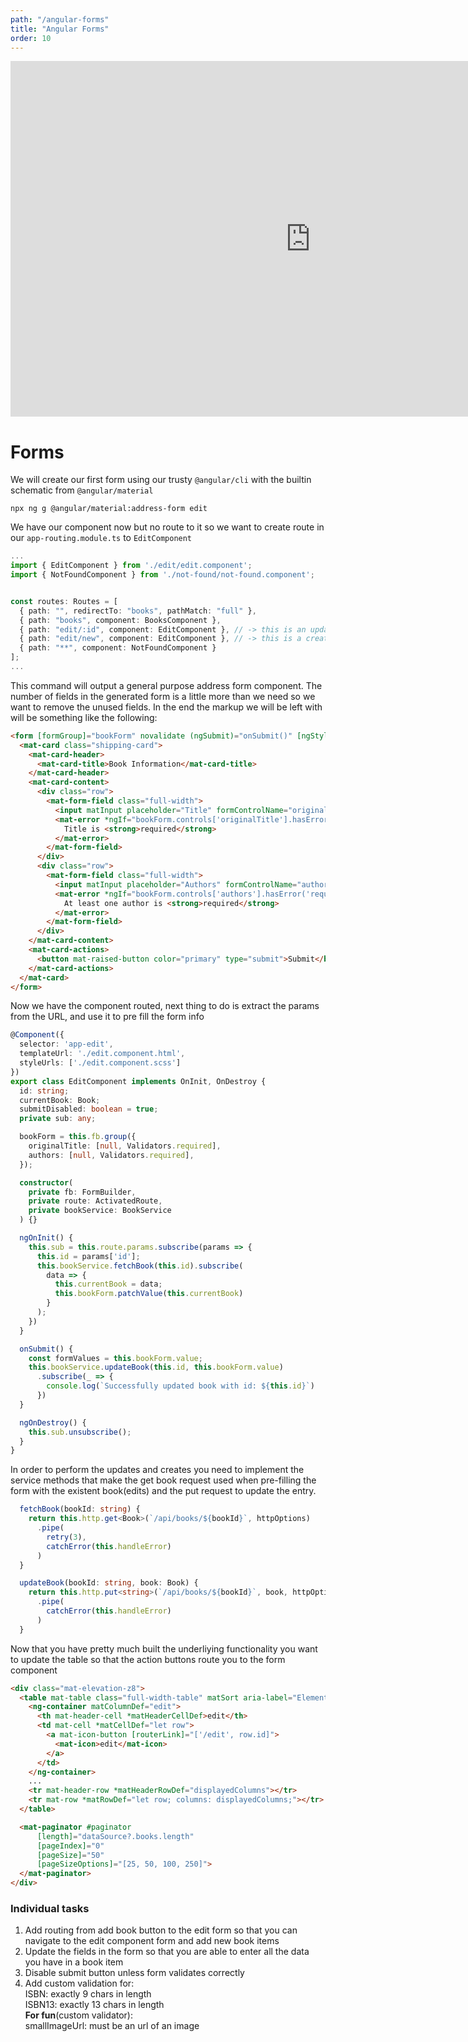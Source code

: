 ```yaml
---
path: "/angular-forms"
title: "Angular Forms"
order: 10
---
```


<iframe src="https://docs.google.com/presentation/d/16FG_sNi3Cmxi-nrJAXJm0mF6lp0uwm4ltubP47mGTyw/embed?start=false&loop=false&delayms=30000" frameborder="0" width="960" height="569" allowfullscreen="true" mozallowfullscreen="true" webkitallowfullscreen="true"></iframe>

# Forms

We will create our first form using our trusty `@angular/cli` with the builtin schematic from `@angular/material`

`npx ng g @angular/material:address-form edit`

We have our component now but no route to it so we want to create route in our `app-routing.module.ts` to `EditComponent`

```typescript
...
import { EditComponent } from './edit/edit.component';
import { NotFoundComponent } from './not-found/not-found.component';


const routes: Routes = [
  { path: "", redirectTo: "books", pathMatch: "full" },
  { path: "books", component: BooksComponent },
  { path: "edit/:id", component: EditComponent }, // -> this is an update url with id in the url
  { path: "edit/new", component: EditComponent }, // -> this is a create url, id is 'new'
  { path: "**", component: NotFoundComponent }
];
...
```

This command will output a general purpose address form component. The number of fields in the generated form is a little more than we
need so we want to remove the unused fields. In the end the markup we will be left with will be something like the following:

```html
<form [formGroup]="bookForm" novalidate (ngSubmit)="onSubmit()" [ngStyle]="{ 'width': '50rem' }">
  <mat-card class="shipping-card">
    <mat-card-header>
      <mat-card-title>Book Information</mat-card-title>
    </mat-card-header>
    <mat-card-content>
      <div class="row">
        <mat-form-field class="full-width">
          <input matInput placeholder="Title" formControlName="originalTitle">
          <mat-error *ngIf="bookForm.controls['originalTitle'].hasError('required')">
            Title is <strong>required</strong>
          </mat-error>
        </mat-form-field>
      </div>
      <div class="row">
        <mat-form-field class="full-width">
          <input matInput placeholder="Authors" formControlName="authors">
          <mat-error *ngIf="bookForm.controls['authors'].hasError('required')">
            At least one author is <strong>required</strong>
          </mat-error>
        </mat-form-field>
      </div>
    </mat-card-content>
    <mat-card-actions>
      <button mat-raised-button color="primary" type="submit">Submit</button>
    </mat-card-actions>
  </mat-card>
</form>
```

Now we have the component routed, next thing to do is extract the params from the URL, and use it to pre fill the form info

```typescript
@Component({
  selector: 'app-edit',
  templateUrl: './edit.component.html',
  styleUrls: ['./edit.component.scss']
})
export class EditComponent implements OnInit, OnDestroy {
  id: string;
  currentBook: Book;
  submitDisabled: boolean = true;
  private sub: any;

  bookForm = this.fb.group({
    originalTitle: [null, Validators.required],
    authors: [null, Validators.required],
  });

  constructor(
    private fb: FormBuilder,
    private route: ActivatedRoute,
    private bookService: BookService
  ) {}

  ngOnInit() {
    this.sub = this.route.params.subscribe(params => {
      this.id = params['id'];
      this.bookService.fetchBook(this.id).subscribe(
        data => {
          this.currentBook = data;
          this.bookForm.patchValue(this.currentBook)
        }
      );
    })
  }

  onSubmit() {
    const formValues = this.bookForm.value;
    this.bookService.updateBook(this.id, this.bookForm.value)
      .subscribe(_ => {
        console.log(`Successfully updated book with id: ${this.id}`)
      })
  }

  ngOnDestroy() {
    this.sub.unsubscribe();
  }
}
```

In order to perform the updates and creates you need to implement the service methods that make the get book request
used when pre-filling the form with the existent book(edits) and the put request to update the entry.

```typescript
  fetchBook(bookId: string) {
    return this.http.get<Book>(`/api/books/${bookId}`, httpOptions)
      .pipe(
        retry(3),
        catchError(this.handleError)
      )
  }

  updateBook(bookId: string, book: Book) {
    return this.http.put<string>(`/api/books/${bookId}`, book, httpOptions)
      .pipe(
        catchError(this.handleError)
      )
  }
```

Now that you have pretty much built the underliying functionality you want to update the table so that the
action buttons route you to the form component

```html
<div class="mat-elevation-z8">
  <table mat-table class="full-width-table" matSort aria-label="Elements">
    <ng-container matColumnDef="edit">
      <th mat-header-cell *matHeaderCellDef>edit</th>
      <td mat-cell *matCellDef="let row">
        <a mat-icon-button [routerLink]="['/edit', row.id]">
          <mat-icon>edit</mat-icon>
        </a>
      </td>
    </ng-container>
    ...
    <tr mat-header-row *matHeaderRowDef="displayedColumns"></tr>
    <tr mat-row *matRowDef="let row; columns: displayedColumns;"></tr>
  </table>

  <mat-paginator #paginator
      [length]="dataSource?.books.length"
      [pageIndex]="0"
      [pageSize]="50"
      [pageSizeOptions]="[25, 50, 100, 250]">
  </mat-paginator>
</div>
```

### Individual tasks
1) Add routing from add book button to the edit form so that you can navigate to the edit component form and add new book items
2) Update the fields in the form so that you are able to enter all the data you have in a book item
3) Disable submit button unless form validates correctly
4) Add custom validation for: <br />
ISBN: exactly 9 chars in length <br />
ISBN13: exactly 13 chars in length <br />
__For fun__(custom validator): <br />
smallImageUrl: must be an url of an image
